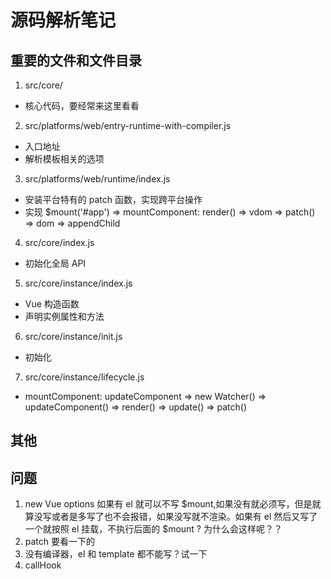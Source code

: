 # 源码解析笔记

## 重要的文件和文件目录

1. src/core/ 
  * 核心代码，要经常来这里看看
2. src/platforms/web/entry-runtime-with-compiler.js
  * 入口地址
  * 解析模板相关的选项
3. src/platforms/web/runtime/index.js
  * 安装平台特有的 patch 函数，实现跨平台操作
  * 实现 $mount('#app') => mountComponent: render() => vdom => patch() => dom => appendChild
4. src/core/index.js
  * 初始化全局 API
5. src/core/instance/index.js
  * Vue 构造函数
  * 声明实例属性和方法
6. src/core/instance/init.js
  * 初始化
7. src/core/instance/lifecycle.js
  * mountComponent: updateComponent =>  new Watcher() => updateComponent() => render() => update() => patch()

## 其他

## 问题

1. new Vue options 如果有 el 就可以不写 $mount,如果没有就必须写，但是就算没写或者是多写了也不会报错，如果没写就不渲染。如果有 el 然后又写了一个就按照 el 挂载，不执行后面的 $mount ? 为什么会这样呢？？
2. patch 要看一下的
3. 没有编译器，el 和 template 都不能写？试一下
4. callHook
